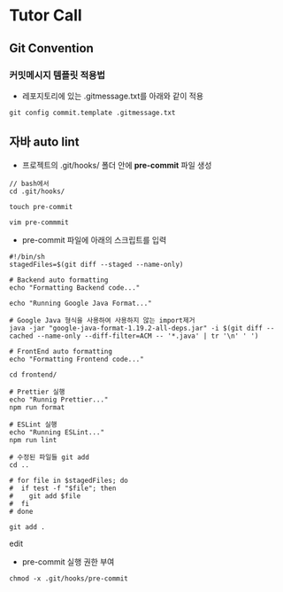 # Tutor Call

## Git Convention
### 커밋메시지 템플릿 적용법

* 레포지토리에 있는 .gitmessage.txt를 아래와 같이 적용
```
git config commit.template .gitmessage.txt
```

## 자바 auto lint
 
* 프로젝트의 .git/hooks/ 폴더 안에 **pre-commit** 파일 생성
```
// bash에서
cd .git/hooks/

touch pre-commit

vim pre-commmit
```

* pre-commit 파일에 아래의 스크립트를 입력
```
#!/bin/sh
stagedFiles=$(git diff --staged --name-only)

# Backend auto formatting
echo "Formatting Backend code..."

echo "Running Google Java Format..."

# Google Java 형식을 사용하여 사용하지 않는 import제거
java -jar "google-java-format-1.19.2-all-deps.jar" -i $(git diff --cached --name-only --diff-filter=ACM -- '*.java' | tr '\n' ' ')

# FrontEnd auto formatting
echo "Formatting Frontend code..."

cd frontend/

# Prettier 실행
echo "Runnig Prettier..."
npm run format

# ESLint 실행
echo "Running ESLint..."
npm run lint

# 수정된 파일들 git add
cd ..

# for file in $stagedFiles; do
#  if test -f "$file"; then
#    git add $file
#  fi
# done

git add .
```
edit


* pre-commit 실행 권한 부여
```
chmod -x .git/hooks/pre-commit
```
